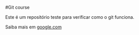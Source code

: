 #Git course

Este é um repositório teste para verificar como o git funciona.

Saiba mais em [google.com](http://www.google.com)
